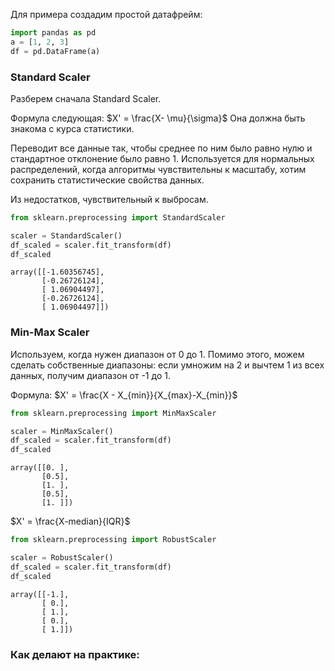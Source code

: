 Для примера создадим простой датафрейм:
``` python
import pandas as pd
a = [1, 2, 3]
df = pd.DataFrame(a)
```
### Standard Scaler
Разберем сначала Standard Scaler.

Формула следующая:
$X' = \frac{X- \mu}{\sigma}$
Она должна быть знакома с курса статистики.

Переводит все данные так, чтобы среднее по ним было равно нулю и стандартное отклонение было равно 1. Используется для нормальных распределений, когда алгоритмы чувствительны к масштабу, хотим сохранить статистические свойства данных.

Из недостатков, чувствительный к выбросам.

``` python
from sklearn.preprocessing import StandardScaler

scaler = StandardScaler()
df_scaled = scaler.fit_transform(df)
df_scaled
```

``` console
array([[-1.60356745], 
	   [-0.26726124], 
	   [ 1.06904497], 
	   [-0.26726124], 
	   [ 1.06904497]])
```

### Min-Max Scaler

Используем, когда нужен диапазон от 0 до 1. Помимо этого, можем сделать собственные диапазоны: если умножим на 2 и вычтем 1 из всех данных, получим диапазон от -1 до 1.

Формула:
$X' = \frac{X - X_{min}}{X_{max}-X_{min}}$
	
``` python
from sklearn.preprocessing import MinMaxScaler

scaler = MinMaxScaler()
df_scaled = scaler.fit_transform(df)
df_scaled
```

``` console
array([[0. ], 
	   [0.5], 
	   [1. ], 
	   [0.5], 
	   [1. ]])
```

$X' = \frac{X-median}{IQR}$

``` python
from sklearn.preprocessing import RobustScaler

scaler = RobustScaler()
df_scaled = scaler.fit_transform(df)
df_scaled
```

``` console
array([[-1.], 
       [ 0.], 
       [ 1.], 
       [ 0.], 
       [ 1.]])
```

### Как делают на практике: